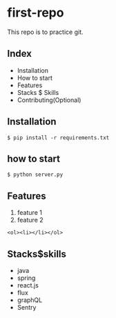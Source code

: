 # first-repo

This repo is to practice git.

## Index

- Installation
- How to start
- Features
- Stacks $ Skills
- Contributing(Optional)

## Installation

```shell
$ pip install -r requirements.txt
```

## how to start

```shell
$ python server.py
```

## Features

1. feature 1
2. feature 2

`<ol><li></li></ol>`

## Stacks$skills

- java
- spring
- react.js
- flux
- graphQL
- Sentry


